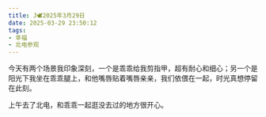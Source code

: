```yaml
---
title: J🕊️2025年3月29日
date: 2025-03-29 23:50:12
tags:
- 幸福
- 北电参观
---
```

今天有两个场景我印象深刻，一个是乖乖给我剪指甲，超有耐心和细心；另一个是阳光下我坐在乖乖腿上，和他嘴唇贴着嘴唇亲亲，我们依偎在一起，时光真想停留在此刻。

上午去了北电，和乖乖一起逛没去过的地方很开心。